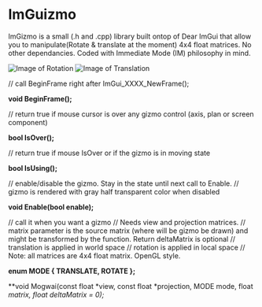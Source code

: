 # ImGuizmo

ImGizmo is a small (.h and .cpp) library built ontop of Dear ImGui that allow you to manipulate(Rotate & translate at the moment) 4x4 float matrices. No other dependancies. Coded with Immediate Mode (IM) philosophy in mind.

![Image of Rotation](http://i.imgur.com/y4mcVoT.gif)
![Image of Translation](http://i.imgur.com/o8q8iHq.gif)


// call BeginFrame right after ImGui_XXXX_NewFrame();


**void BeginFrame();**

// return true if mouse cursor is over any gizmo control (axis, plan or screen component)


**bool IsOver();**

// return true if mouse IsOver or if the gizmo is in moving state


**bool IsUsing();**

// enable/disable the gizmo. Stay in the state until next call to Enable.
// gizmo is rendered with gray half transparent color when disabled


**void Enable(bool enable);**

// call it when you want a gizmo
// Needs view and projection matrices. 
// matrix parameter is the source matrix (where will be gizmo be drawn) and might be transformed by the function. Return deltaMatrix is optional
// translation is applied in world space
// rotation is applied in local space
// Note: all matrices are 4x4 float matrix. OpenGL style.

**enum MODE { TRANSLATE, ROTATE };**

**void Mogwai(const float *view, const float *projection, MODE mode, float *matrix, float *deltaMatrix = 0);**


